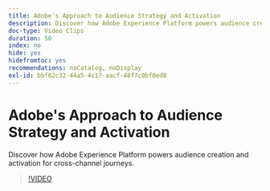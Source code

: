 ```yaml
---
title: Adobe's Approach to Audience Strategy and Activation
description: Discover how Adobe Experience Platform powers audience creation and activation for cross-channel journeys.
doc-type: Video Clips
duration: 50
index: no
hide: yes
hidefromtoc: yes
recommendations: noCatalog, noDisplay
exl-id: bbf82c32-44a5-4c17-aacf-48f7c0bf0ed8
---
```

# Adobe's Approach to Audience Strategy and Activation

Discover how Adobe Experience Platform powers audience creation and activation for cross-channel journeys.

<!-- 62_S655_3442541_49_adobes-approach-to-audience-strategy-and-activation -->
>[!VIDEO](https://video.tv.adobe.com/v/3458225/?learn=on&enablevpops=true)

